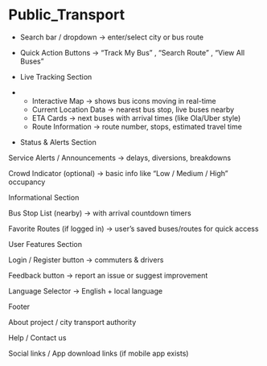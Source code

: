 # Public_Transport

- Search bar / dropdown → enter/select city or bus route

- Quick Action Buttons → “Track My Bus” , “Search Route” , “View All Buses”

- Live Tracking Section
- - Interactive Map → shows bus icons moving in real-time
  - Current Location Data → nearest bus stop, live buses nearby
  - ETA Cards → next buses with arrival times (like Ola/Uber style)
  - Route Information → route number, stops, estimated travel time

- Status & Alerts Section

Service Alerts / Announcements → delays, diversions, breakdowns

Crowd Indicator (optional) → basic info like “Low / Medium / High” occupancy

Informational Section

Bus Stop List (nearby) → with arrival countdown timers

Favorite Routes (if logged in) → user’s saved buses/routes for quick access

User Features Section

Login / Register button → commuters & drivers

Feedback button → report an issue or suggest improvement

Language Selector → English + local language

Footer

About project / city transport authority

Help / Contact us

Social links / App download links (if mobile app exists)
